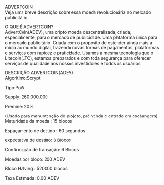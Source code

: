 ADVERTCOIN<br />
Veja uma breve descrição sobre essa moeda revolucionária no mercado publicitário

O QUE É ADVERTCOIN?<br />
AdvertCoin(ADEV), uma cripto moeda descentralizada, criada, especialmente, para o mercado de publicidade. Uma plataforma única para o mercado publicitário.
Criada com o propósito de estender ainda mais a mídia ao mundo digital, trazendo novas formas de pagamentos, plataformas e serviços com rapidez e praticidade.
Usamos a mesma tecnologia que o Litecoin(LTC), estamos preparados e com toda segurança para oferecer serviços de qualidade aos nossos investidores e todos os usuários.

DESCRIÇÃO ADVERTCOIN(ADEV)<br />
Algoritimo:Scrypt<br />

Tipo:PoW<br />

Supply: 260.000.000

Premine: 20%

(Usado para manuntenção do projeto, pré venda e entrada em exchangers)
Maturidade da moeda : 15 blocos

Espaçamento de destino : 60 segundos

expectativa de destino: 3 Blocos

Confirmação de transação: 6 Blocos

Moedas por bloco: 200 ADEV

Bloco Halving : 520000 blocos

Taxa Estimada: 0.001ADEV
